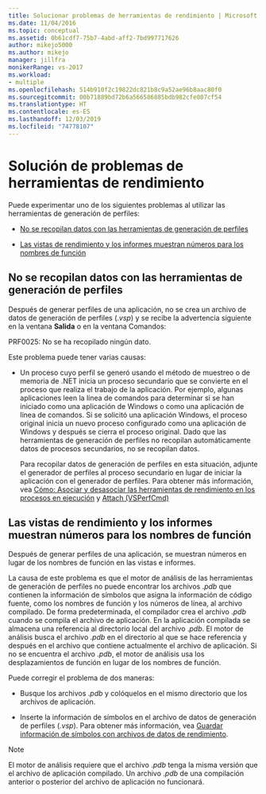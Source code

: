 ```yaml
---
title: Solucionar problemas de herramientas de rendimiento | Microsoft Docs
ms.date: 11/04/2016
ms.topic: conceptual
ms.assetid: 0b61cdf7-75b7-4abd-aff2-7bd997717626
author: mikejo5000
ms.author: mikejo
manager: jillfra
monikerRange: vs-2017
ms.workload:
- multiple
ms.openlocfilehash: 514b910f2c19822dc821b8c9a52ae96b8aac80f0
ms.sourcegitcommit: 00b71889bd72b6a566586885bdb982cfe807cf54
ms.translationtype: HT
ms.contentlocale: es-ES
ms.lasthandoff: 12/03/2019
ms.locfileid: "74778107"
---
```

# <a name="troubleshoot-performance-tools-issues"></a>Solución de problemas de herramientas de rendimiento
Puede experimentar uno de los siguientes problemas al utilizar las herramientas de generación de perfiles:

- [No se recopilan datos con las herramientas de generación de perfiles](#no-data-is-collected-by-the-profiling-tools)

- [Las vistas de rendimiento y los informes muestran números para los nombres de función](#performance-views-and-reports-display-numbers-for-function-names)

## <a name="no-data-is-collected-by-the-profiling-tools"></a>No se recopilan datos con las herramientas de generación de perfiles
 Después de generar perfiles de una aplicación, no se crea un archivo de datos de generación de perfiles (.*vsp*) y se recibe la advertencia siguiente en la ventana **Salida** o en la ventana Comandos:

 PRF0025: No se ha recopilado ningún dato.

 Este problema puede tener varias causas:

- Un proceso cuyo perfil se generó usando el método de muestreo o de memoria de .NET inicia un proceso secundario que se convierte en el proceso que realiza el trabajo de la aplicación. Por ejemplo, algunas aplicaciones leen la línea de comandos para determinar si se han iniciado como una aplicación de Windows o como una aplicación de línea de comandos. Si se solicitó una aplicación Windows, el proceso original inicia un nuevo proceso configurado como una aplicación de Windows y después se cierra el proceso original. Dado que las herramientas de generación de perfiles no recopilan automáticamente datos de procesos secundarios, no se recopilan datos.

     Para recopilar datos de generación de perfiles en esta situación, adjunte el generador de perfiles al proceso secundario en lugar de iniciar la aplicación con el generador de perfiles. Para obtener más información, vea [Cómo: Asociar y desasociar las herramientas de rendimiento en los procesos en ejecución](../profiling/how-to-attach-and-detach-performance-tools-to-running-processes.md) y [Attach (VSPerfCmd)](../profiling/attach.md)

## <a name="performance-views-and-reports-display-numbers-for-function-names"></a>Las vistas de rendimiento y los informes muestran números para los nombres de función
 Después de generar perfiles de una aplicación, se muestran números en lugar de los nombres de función en las vistas e informes.

 La causa de este problema es que el motor de análisis de las herramientas de generación de perfiles no puede encontrar los archivos .*pdb* que contienen la información de símbolos que asigna la información de código fuente, como los nombres de función y los números de línea, al archivo compilado. De forma predeterminada, el compilador crea el archivo .*pdb* cuando se compila el archivo de aplicación. En la aplicación compilada se almacena una referencia al directorio local del archivo .*pdb*. El motor de análisis busca el archivo .*pdb* en el directorio al que se hace referencia y después en el archivo que contiene actualmente el archivo de aplicación. Si no se encuentra el archivo .*pdb*, el motor de análisis usa los desplazamientos de función en lugar de los nombres de función.

 Puede corregir el problema de dos maneras:

- Busque los archivos .*pdb* y colóquelos en el mismo directorio que los archivos de aplicación.

- Inserte la información de símbolos en el archivo de datos de generación de perfiles (.*vsp*). Para obtener más información, vea [Guardar información de símbolos con archivos de datos de rendimiento](../profiling/saving-symbol-information-with-performance-data-files.md).

> [!NOTE]
> El motor de análisis requiere que el archivo .*pdb* tenga la misma versión que el archivo de aplicación compilado. Un archivo .*pdb* de una compilación anterior o posterior del archivo de aplicación no funcionará.
